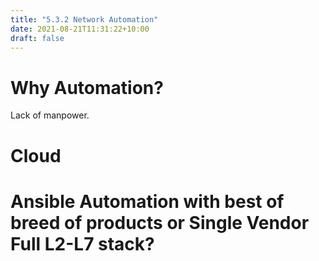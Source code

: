 ```yaml
---
title: "5.3.2 Network Automation"
date: 2021-08-21T11:31:22+10:00
draft: false
---
```


# Why Automation?
Lack of manpower.

# Cloud

# Ansible Automation with best of breed of products or Single Vendor Full L2-L7 stack?
